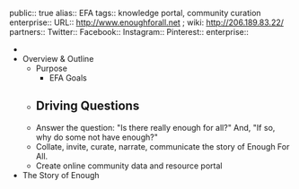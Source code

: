 public:: true
alias:: EFA
tags:: knowledge portal, community curation
enterprise::
URL:: http://www.enoughforall.net ; wiki: http://206.189.83.22/
partners::
Twitter::
Facebook::
Instagram::
Pinterest::
enterprise::

-
- Overview & Outline
	- Purpose
		- EFA Goals
	- Driving Questions
		-
	- Answer the question: "Is there really enough for all?" And, "If so, why do some not have enough?"
	- Collate, invite, curate, narrate, communicate the story of Enough For All.
	- Create online community data and resource portal
- The Story of Enough